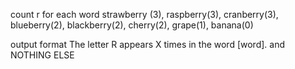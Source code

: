 count r for each word strawberry (3), raspberry(3), cranberry(3), blueberry(2), blackberry(2), cherry(2), grape(1), banana(0)

output format
The letter R appears X times in the word [word].
and NOTHING ELSE